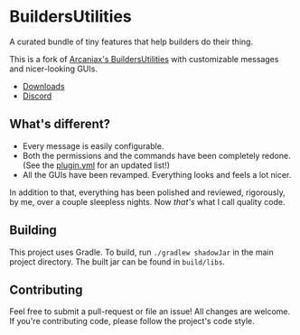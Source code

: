 # BuildersUtilities
A curated bundle of tiny features that help builders do their thing.

This is a fork of [Arcaniax's BuildersUtilities][arcaniax-bu] with customizable
messages and nicer-looking GUIs.

* [Downloads](https://github.com/TehBrian/BuildersUtilities/releases)
* [Discord](https://chat.tehbrian.xyz)

[arcaniax-bu]: https://github.com/Arcaniax-Development/Builders-Utilities

## What's different?

- Every message is easily configurable.
- Both the permissions and the commands have been completely redone. (See the
  [plugin.yml][plugin.yml] for an updated list!)
- All the GUIs have been revamped. Everything looks and feels a lot nicer.

In addition to that, everything has been polished and reviewed, rigorously, by
me, over a couple sleepless nights. Now *that's* what I call quality code.

[plugin.yml]: https://github.com/TehBrian/BuildersUtilities/blob/master/src/main/resources/plugin.yml

## Building
This project uses Gradle. To build, run `./gradlew shadowJar` in the main
project directory. The built jar can be found in `build/libs`.

## Contributing
Feel free to submit a pull-request or file an issue! All changes are welcome. If
you're contributing code, please follow the project's code style.
